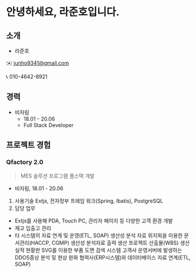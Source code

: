 안녕하세요, 라준호입니다.
=============

## 소개
- 라준호

✉️ junho9341@gmail.com

📞 010-4642-8921


## 경력
- 비자림
    - 18.01 - 20.06
    - Full Stack Developer

## 프로젝트 경험
### Qfactory 2.0
> MES 솔루션 프로그램 풀스택 개발

- 비자림, 18.01 - 20.06

1. 사용기술
    Extjs, 전자정부 프레임 워크(Spring, Ibatis), PostgreSQL
2. 담당 업무
- Extjs를 사용해 PDA, Touch PC, 관리자 페이지 등 다양한 고객 환경 개발
- 재고 입출고 관리
- 타 시스템의 자료 연계 및 운영(ETL, SOAP)
    생산성 분석 자료 
    위지윅을 이용한 문서관리(HACCP, CGMP)
    생산성 분석자료 출력
    생산 프로젝트 산출물(WBS)
    생산 실적 현황판
    SVG를 이용한 부품 도면 검색 시스템
    고객사 운영서버에 발생하는 DDOS증상 분석 및 현상 완화
    협력사(ERP시스템)와 데이터베이스 자료 연계(ETL, SOAP)
